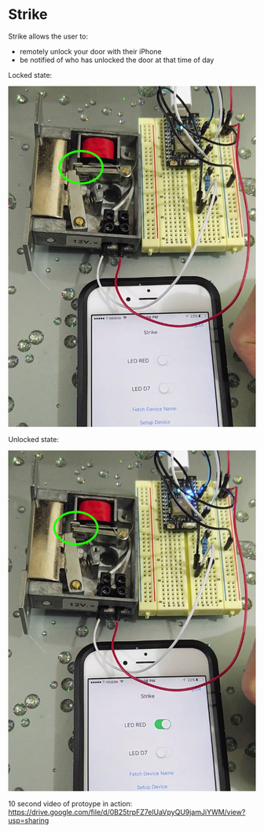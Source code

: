 # Strike

Strike allows the user to:
  - remotely unlock your door with their iPhone 
  - be notified of who has unlocked the door at that time of day

Locked state:

<img src="https://raw.githubusercontent.com/ericysze/Strike/master/Images/Locked%20State.png">

Unlocked state:

<img src="https://raw.githubusercontent.com/ericysze/Strike/master/Images/Unlocked%20State.png">

10 second video of protoype in action:
https://drive.google.com/file/d/0B25trpFZ7elUaVpyQU9jamJiYWM/view?usp=sharing
